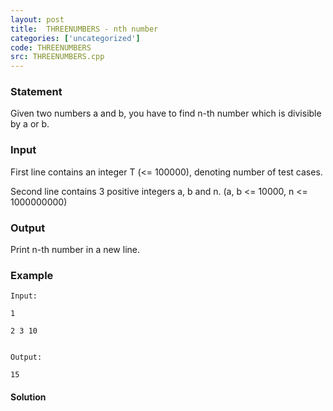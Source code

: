 ```yaml
---
layout: post
title:  THREENUMBERS - nth number
categories: ['uncategorized']
code: THREENUMBERS
src: THREENUMBERS.cpp
---
```


### **Statement**

Given two numbers a and b, you have to find n-th number which is divisible by
a or b.

### Input

First line contains an integer T (<= 100000), denoting number of test cases.

Second line contains 3 positive integers a, b and n. (a, b <= 10000, n <=
1000000000)

### Output

Print n-th number in a new line.

### Example

    
    
    Input:
    1
    2 3 10
    
    
    Output:
    15



#### **Solution**



